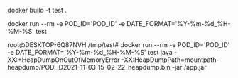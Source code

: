 docker build -t test .

docker run --rm -e POD_ID='POD_ID' -e DATE_FORMAT='%Y-%m-%d_%H-%M-%S' test



root@DESKTOP-6Q87NVH:/tmp/test# docker run --rm -e POD_ID='POD_ID' -e DATE_FORMAT='%Y-%m-%d_%H-%M-%S' test
java -XX:+HeapDumpOnOutOfMemoryError -XX:HeapDumpPath=mountpath-heapdump/POD_ID2021-11-03_15-02-22_heapdump.bin -jar /app.jar
